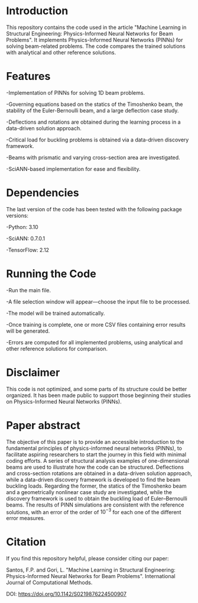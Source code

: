 # Introduction
This repository contains the code used in the article "Machine Learning in Structural Engineering: Physics-Informed Neural Networks for Beam Problems". It implements Physics-Informed Neural Networks (PINNs) for solving beam-related problems. The code compares the trained solutions with analytical and other reference solutions.

# Features

-Implementation of PINNs for solving 1D beam problems.

-Governing equations based on the statics of the Timoshenko beam, the stability of the Euler-Bernoulli beam, and a large deflection case study.

-Deflections and rotations are obtained during the learning process in a data-driven solution approach.

-Critical load for buckling problems is obtained via a data-driven discovery framework. 

-Beams with prismatic and varying cross-section area are investigated.

-SciANN-based implementation for ease and flexibility.

# Dependencies

The last version of the code has been tested with the following package versions:

-Python: 3.10

-SciANN: 0.7.0.1

-TensorFlow: 2.12


# Running the Code

-Run the main file.

-A file selection window will appear—choose the input file to be processed.

-The model will be trained automatically.

-Once training is complete, one or more CSV files containing error results will be generated.

-Errors are computed for all implemented problems, using analytical and other reference solutions for comparison.

# Disclaimer

This code is not optimized, and some parts of its structure could be better organized. It has been made public to support those beginning their studies on Physics-Informed Neural Networks (PINNs).

# Paper abstract

The objective of this paper is to provide an accessible introduction to the fundamental principles of physics-informed neural networks (PINNs), to facilitate aspiring researchers to start the journey in this field with minimal coding efforts. A series of structural analysis examples of one-dimensional beams are used to illustrate how the code can be structured. Deflections and cross-section rotations are obtained in a data-driven solution approach, while a data-driven discovery framework is developed to find the beam buckling loads. Regarding the former, the statics of the Timoshenko beam and a geometrically nonlinear case study are investigated, while the discovery framework is used to obtain the buckling load of Euler–Bernoulli beams. The results of PINN simulations are consistent with the reference solutions, with an error of the order of 
$10^{-3}$ for each one of the different error measures.

# Citation

If you find this repository helpful, please consider citing our paper:

Santos, F.P. and Gori, L. "Machine Learning in Structural Engineering: Physics-Informed Neural Networks for Beam Problems". International Journal of Computational Methods.

DOI: https://doi.org/10.1142/S0219876224500907
